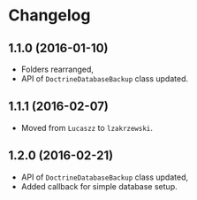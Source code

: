 # Changelog

## 1.1.0 (2016-01-10)
- Folders rearranged,
- API of `DoctrineDatabaseBackup` class updated.

## 1.1.1 (2016-02-07)
- Moved from `Lucaszz` to `lzakrzewski`.

## 1.2.0 (2016-02-21)
- API of `DoctrineDatabaseBackup` class updated,
- Added callback for simple database setup.